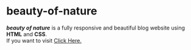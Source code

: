 # beauty-of-nature

***beauty of nature*** is a fully responsive and beautiful blog website using **HTML** and **CSS**.
<br />
If you want to visit [Click Here.](https://amankashyap004.github.io/beauty-of-nature/)
